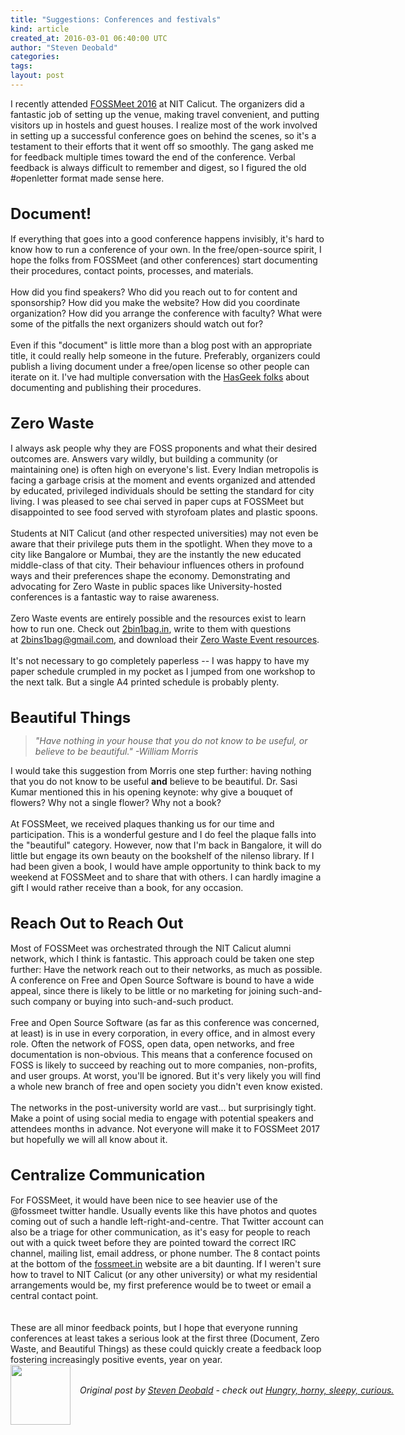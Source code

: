 ```yaml
---
title: "Suggestions: Conferences and festivals"
kind: article
created_at: 2016-03-01 06:40:00 UTC
author: "Steven Deobald"
categories: 
tags: 
layout: post
---
```

<div dir="ltr" style="text-align: left;" trbidi="on">I recently attended <a href="http://fossmeet.in/" target="_blank">FOSSMeet 2016</a> at NIT Calicut. The organizers did a fantastic job of setting up the venue, making travel convenient, and putting visitors up in hostels and guest houses. I realize most of the work involved in setting up a successful conference goes on behind the scenes, so it's a testament to their efforts that it went off so smoothly. The gang asked me for feedback multiple times toward the end of the conference. Verbal feedback is always difficult to remember and digest, so I figured the old #openletter format made sense here.<br /><br /><br /><span style="font-size: x-large;"><b>Document!</b></span><br /><br />If everything that goes into a good conference happens invisibly, it's hard to know how to run a conference of your own. In the free/open-source spirit, I hope the folks from FOSSMeet (and other conferences) start documenting their procedures, contact points, processes, and materials.<br /><br />How did you find speakers? Who did you reach out to for content and sponsorship? How did you make the website? How did you coordinate organization? How did you arrange the conference with faculty? What were some of the pitfalls the next organizers should watch out for?<br /><br />Even if this "document" is little more than a blog post with an appropriate title, it could really help someone in the future. Preferably, organizers could publish a living document under a free/open license so other people can iterate on it. I've had multiple conversation with the <a href="http://hasgeek.com/" target="_blank">HasGeek folks</a> about documenting and publishing their procedures.<br /><br /><br /><span style="font-size: x-large;"><b>Zero Waste</b></span><br /><br />I always ask people why they are FOSS proponents and what their desired outcomes are. Answers vary wildly, but building a community (or maintaining one) is often high on everyone's list. Every Indian metropolis is facing a garbage crisis at the moment and events organized and attended by educated, privileged individuals should be setting the standard for city living. I was pleased to see chai served in paper cups at FOSSMeet but disappointed to see food served with styrofoam plates and plastic spoons.<br /><br />Students at NIT Calicut (and other respected universities) may not even be aware that their privilege puts them in the spotlight. When they move to a city like Bangalore or Mumbai, they are the instantly the new educated middle-class of that city. Their behaviour influences others in profound ways and their preferences shape the economy. Demonstrating and advocating for Zero Waste in public spaces like University-hosted conferences is a fantastic way to raise awareness.<br /><br />Zero Waste events are entirely possible and the resources exist to learn how to run one. Check out <a href="http://2bin1bag.in/">2bin1bag.in</a>, write to them with questions at&nbsp;<a href="mailto:2bins1bag@gmail.com">2bins1bag@gmail.com</a>, and download their <a href="http://www.2bin1bag.in/#!resources/cdvr" target="_blank">Zero Waste Event resources</a>.<br /><br />It's not necessary to go completely paperless -- I was happy to have my paper schedule crumpled in my pocket as I jumped from one workshop to the next talk. But a single A4 printed schedule is probably plenty.<br /><br /><br /><span style="font-size: x-large;"><b>Beautiful Things</b></span><br /><blockquote class="tr_bq"><i>"Have nothing in your house that you do not know to be useful, or believe to be beautiful." -William Morris</i></blockquote>I would take this suggestion from Morris one step further: having nothing that you do not know to be useful <b>and</b> believe to be beautiful. Dr. Sasi Kumar mentioned this in his opening keynote: why give a bouquet of flowers? Why not a single flower? Why not a book?<br /><br />At FOSSMeet, we received plaques thanking us for our time and participation. This is a wonderful gesture and I do feel the plaque falls into the "beautiful" category. However, now that I'm back in Bangalore, it will do little but engage its own beauty on the bookshelf of the nilenso library. If I had been given a book, I would have ample opportunity to think back to my weekend at FOSSMeet and to share that with others. I can hardly imagine a gift I would rather receive than a book, for any occasion.<br /><br /><br /><span style="font-size: x-large;"><b>Reach Out to Reach Out</b></span><br /><br />Most of FOSSMeet was orchestrated through the NIT Calicut alumni network, which I think is fantastic. This approach could be taken one step further: Have the network reach out to their networks, as much as possible. A conference on Free and Open Source Software is bound to have a wide appeal, since there is likely to be little or no marketing for joining such-and-such company or buying into such-and-such product.<br /><br />Free and Open Source Software (as far as this conference was concerned, at least) is in use in every corporation, in every office, and in almost every role. Often the network of FOSS, open data, open networks, and free documentation is non-obvious. This means that a conference focused on FOSS is likely to succeed by reaching out to more companies, non-profits, and user groups. At worst, you'll be ignored. But it's very likely you will find a whole new branch of free and open society you didn't even know existed.<br /><br />The networks in the post-university world are vast... but surprisingly tight. Make a point of using social media to engage with potential speakers and attendees months in advance. Not everyone will make it to FOSSMeet 2017 but hopefully we will all know about it.<br /><br /><br /><span style="font-size: x-large;"><b>Centralize Communication</b></span><br /><br />For FOSSMeet, it would have been nice to see heavier use of the @fossmeet twitter handle. Usually events like this have photos and quotes coming out of such a handle left-right-and-centre. That Twitter account can also be a triage for other communication, as it's easy for people to reach out with a quick tweet before they are pointed toward the correct IRC channel, mailing list, email address, or phone number. The 8 contact points at the bottom of the <a href="http://fossmeet.in/">fossmeet.in</a> website are a bit daunting. If I weren't sure how to travel to NIT Calicut (or any other university) or what my residential arrangements would be, my first preference would be to tweet or email a central contact point.<br /><br /><br />These are all minor feedback points, but I hope that everyone running conferences at least takes a serious look at the first three (Document, Zero Waste, and Beautiful Things) as these could quickly create a feedback loop fostering increasingly positive events, year on year.</div><div class="author">
  <img src="http://nilenso.com/images/people/steven-200.png" style="width: 96px; height: 96;">
  <span style="position: absolute; padding: 32px 15px;">
    <i>Original post by <a href="http://twitter.com/deobald">Steven Deobald</a> - check out <a href="http://blog.deobald.ca/">Hungry, horny, sleepy, curious.</a></i>
  </span>
</div>
